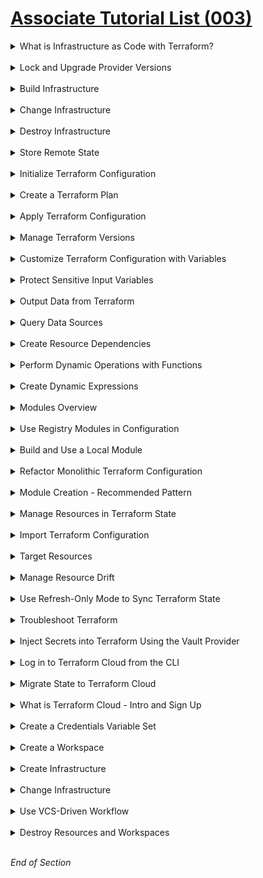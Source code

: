 # [Associate Tutorial List (003)](https://developer.hashicorp.com/terraform/tutorials/certification-associate-tutorials-003)


<details class="faq box"><summary>What is Infrastructure as Code with Terraform?</summary>
<p>
* Learn how infrastructure as code lets you safely build, change, and manage infrastructure. 
* Try Terraform.
</p>
</details>
<br />

<details class="faq box"><summary>Lock and Upgrade Provider Versions</summary>
<p>
* Manage your provider versions using the dependency lock file. 
* Use version constraints to filter provider versions compatible with your configuration. Update your lock file to use a new provider version.
</p>
</details>
<br />

<details class="faq box"><summary>Build Infrastructure</summary>
<p>
* Authenticate to AWS and create an EC2 instance under the AWS free tier. 
* Write and validate Terraform configuration, initialize a configuration directory, and plan and apply a configuration to create infrastructure.
</p>
</details>
<br />

<details class="faq box"><summary>Change Infrastructure</summary>
<p>
* Modify EC2-instance configuration to use a different Ubuntu version. 
* Plan and apply the changes to re-provision a new instance that reflects the new configuration. 
* Learn how Terraform handles infrastructure change management.
</p>
</details>
<br />

<details class="faq box"><summary>Destroy Infrastructure</summary>
<p>
* Destroy the AWS EC2 instance you created in the previous tutorials. 
* Evaluate the plan and confirm the destruction.
</p>
</details>
<br />

<details class="faq box"><summary>Store Remote State</summary>
<p>
* Configure Terraform to store state in Terraform Cloud. 
* Add a remote state block directly to configuration or set an environment variable to load remote state configuration when Terraform initializes.
</p>
</details>
<br />

<details class="faq box"><summary>Initialize Terraform Configuration</summary>
<p>
* Learn what Terraform does when you run `terraform init` in a working directory. 
* Initialize the backend, install providers, download modules, and explore the lock file and .terraform directory.
</p>
</details>
<br />

<details class="faq box"><summary>Create a Terraform Plan</summary>
<p>
* Learn how Terraform constructs an execution plan. 
* Export a plan with the -out flag, review the plan contents, and apply a saved plan.
</p>
</details>
<br />

<details class="faq box"><summary>Apply Terraform Configuration</summary>
<p>
* Learn how Terraform applies configuration to change your infrastructure. 
* Provision a Docker container, introduce an apply error, note how Terraform handles errors, and perform basic troubleshooting.
</p>
</details>
<br />

<details class="faq box"><summary>Manage Terraform Versions</summary>
<p>
* Update an existing configuration to work with a newer version of Terraform. 
* Use the required_version setting to pin the Terraform versions for your projects. 
* Manage different versions of Terraform across your team.
</p>
</details>
<br />

<details class="faq box"><summary>Customize Terraform Configuration with Variables</summary>
<p>
* Customize infrastructure for a web application with Terraform. 
* In this tutorial, you will use Terraform input variables, including lists, maps, strings, and booleans, to make the configuration for your infrastructure more flexible.
</p>
</details>
<br />

<details class="faq box"><summary>Protect Sensitive Input Variables</summary>
<p>
* Protect sensitive values from accidental exposure using Terraform sensitive input variables. Provision a web application with Terraform, and mark input variables as sensitive to restrict when Terraform prints them out to the console.
</p>
</details>
<br />

<details class="faq box"><summary>Output Data from Terraform</summary>
<p>
* Output data about infrastructure with Terraform outputs. 
* Provision a web application with Terraform, and use output values to export data about your application's infrastructure. 
* Hide sensitive output values.
</p>
</details>
<br />

<details class="faq box"><summary>Query Data Sources</summary>
<p>
* Use a data source to configure an EC2 instance with an appropriate AMI for the current region. 
* Use a remote state data source to share data between Terraform projects and to support multiple availability zones.
</p>
</details>
<br />

<details class="faq box"><summary>Create Resource Dependencies</summary>
<p>
* Create an implicit dependency between an EC2 instance and its Elastic IP using variable interpolation. 
* Create explicit dependencies on an S3 Bucket and SQS Queue with depends_on. 
* Learn how Terraform creates independent resources in parallel.
</p>
</details>
<br />

<details class="faq box"><summary>Perform Dynamic Operations with Functions</summary>
<p>
* Use templatefile and lookup functions to generate dynamic user data for an EC2 instance and find a region-specific AMI.
</p>
</details>
<br />

<details class="faq box"><summary>Create Dynamic Expressions</summary>
<p>
* Make your Terraform configurations more dynamic and reusable with expressions. 
* Use locals to assign expressions to variables for reuse, conditionals to declare if/then scenarios, and the splat expression to return attributes from complex value types.
</p>
</details>
<br />

<details class="faq box"><summary>Modules Overview</summary>
<p>
* Read about how Terraform modules make configuration easier to organize, understand, reuse, and share. 
* Learn about the directory structure of a module, and how to call them.
</p>
</details>
<br />

<details class="faq box"><summary>Use Registry Modules in Configuration</summary>
<p>
* Use modules from the public Terraform Registry to define an Amazon VPC containing two EC2 instances. 
* Select module and root input and output variables, install the modules, and apply the configuration.
</p>
</details>
<br />

<details class="faq box"><summary>Build and Use a Local Module</summary>
<p>
* Write a local module to create an Amazon S3 bucket hosting a static website. 
* Create a module directory, write the module configuration, variables, and outputs, and call the module from a root configuration.
</p>
</details>
<br />

<details class="faq box"><summary>Refactor Monolithic Terraform Configuration</summary>
<p>
* Deploy development and production versions of an S3-hosted static website. 
* Separate their configuration into files, directories, and workspaces, and explore the architectural trade-offs of each approach.
</p>
</details>
<br />

<details class="faq box"><summary>Module Creation - Recommended Pattern</summary>
<p>
* Learn the architectural recommendations for module creation distilled from engagements with large enterprises using Terraform. 
* Use Terraform module best practices to scope, build, improve and consume Terraform modules.
</p>
</details>
<br />

<details class="faq box"><summary>Manage Resources in Terraform State</summary>
<p>
* Create an EC2 instance and security group, and move a resource to another state file. 
* Remove, replace, and re-import resources to manage state and reconcile drift in your infrastructure.
</p>
</details>
<br />

<details class="faq box"><summary>Import Terraform Configuration</summary>
<p>
* Import existing infrastructure into Terraform. 
* In this tutorial, you will use Terraform import to manage an existing Docker container and learn important considerations to keep in mind when importing infrastructure into Terraform.
</p>
</details>
<br />

<details class="faq box"><summary>Target Resources</summary>
<p>
* Apply changes to an AWS S3 bucket and bucket objects using resource targeting. 
* Target individual resources, modules, and collections of resources to change or destroy. 
* Explore how Terraform handles upstream and downstream dependencies.
</p>
</details>
<br />

<details class="faq box"><summary>Manage Resource Drift</summary>
<p>
* Create an AWS instance and security group. 
* Manually change the instance to create drift in your Terraform state file. 
* Reconcile your state drift and import your resources while avoiding downtime.
</p>
</details>
<br />

<details class="faq box"><summary>Use Refresh-Only Mode to Sync Terraform State</summary>
<p>
* Use refresh-only plans and applies to update Terraform state to match real-world infrastructure. 
* Understand the implicit refresh behavior in Terraform plan and apply operations.
</p>
</details>
<br />

<details class="faq box"><summary>Troubleshoot Terraform</summary>
<p>
* Interpret and fix a Terraform configuration with common configuration language errors and deploy an EC2 instance with security groups in AWS. 
* Learn best practices for logging application errors and reporting bugs.
</p>
</details>
<br />

<details class="faq box"><summary>Inject Secrets into Terraform Using the Vault Provider</summary>
<p>
* Configure the AWS Secrets Engine to manage IAM credentials in Vault through Terraform. 
* Then use the short-lived, Vault-generated, dynamic secrets to provision EC2 instances.
</p>
</details>
<br />

<details class="faq box"><summary>Log in to Terraform Cloud from the CLI</summary>
<p>
* Log into Terraform Cloud or Enterprise with the Terraform CLI to migrate state, trigger remote runs, and interact with Terraform Cloud.
</p>
</details>
<br />

<details class="faq box"><summary>Migrate State to Terraform Cloud</summary>
<p>
* Migrate a state file to Terraform Cloud for secure storage and easy collaboration.
</p>
</details>
<br />

<details class="faq box"><summary>What is Terraform Cloud - Intro and Sign Up</summary>
<p>
* Sign up for Terraform Cloud, which provides free remote state storage, a stable run environment, version control system (VCS) driven plans and applies, a collaborative web GUI, and more. Create your first organization.
</p>
</details>
<br />

<details class="faq box"><summary>Create a Credentials Variable Set</summary>
<p>
* Create a variable set for your AWS IAM credentials that you can reuse across workspaces. 
* Apply the variable set to a workspace.
</p>
</details>
<br />

<details class="faq box"><summary>Create a Workspace</summary>
<p>
* Create a CLI-driven Terraform Cloud workspace. Update configuration to enable integration with Terraform Cloud.
</p>
</details>
<br />

<details class="faq box"><summary>Create Infrastructure</summary>
<p>
* Set EC2 instance attributes using Terraform Cloud workspace variables. 
* Create the instance by planning and applying a run in Terraform Cloud.
</p>
</details>
<br />

<details class="faq box"><summary>Change Infrastructure</summary>
<p>
* Use command line input variables to modify infrastructure managed by Terraform Cloud. 
* Review workspace contents and interface.
</p>
</details>
<br />

<details class="faq box"><summary>Use VCS-Driven Workflow</summary>
<p>
* Update a workspace to use the version control system-driven workflow with GitHub. 
* Queue a speculative plan by opening a pull request.
</p>
</details>
<br />

<details class="faq box"><summary>Destroy Resources and Workspaces</summary>
<p>
* Destroy the resources in a Terraform Cloud workspace, and delete the workspace via the web UI.
</p>
</details>
<br />

*End of Section*
